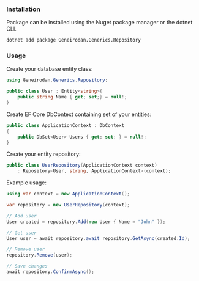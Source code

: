 ### Installation

Package can be installed using the Nuget package manager or the dotnet CLI.

```sh
dotnet add package Geneirodan.Generics.Repository
```

### Usage

Create your database entity class:
```csharp
using Geneirodan.Generics.Repository;

public class User : Entity<string>{
    public string Name { get; set;} = null!;    
}
```

Create EF Core DbContext containing set of your entities:
```csharp
public class ApplicationContext : DbContext
{
    public DbSet<User> Users { get; set; } = null!;
}
```

Create your entity repository:
```csharp
public class UserRepository(ApplicationContext context) 
    : Repository<User, string, ApplicationContext>(context);
```

Example usage:
```csharp
using var context = new ApplicationContext();

var repository = new UserRepository(context);

// Add user
User created = repository.Add(new User { Name = "John" });

// Get user
User user = await repository.await repository.GetAsync(created.Id);

// Remove user
repository.Remove(user);

// Save changes
await repository.ConfirmAsync();
```